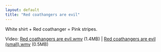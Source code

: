 ```yaml
---
layout: default
title: "Red coathangers are evil"
---
```


White shirt + Red coathanger = Pink stripes.

Video: <a href="/v2/blog/2005/06/Red coathangers are evil.wmv">Red coathangers are evil.wmv</a> (1.4MB) | <a href="/v2/blog/2005/06/Red coathangers are evil (small).wmv">Red coathangers are evil (small).wmv</a> (0.5MB)
